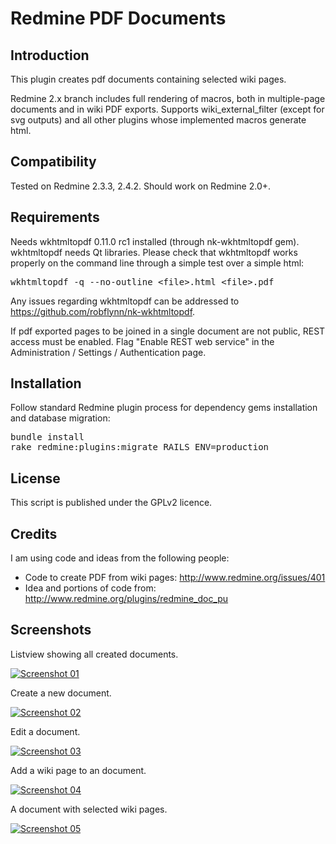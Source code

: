 # Redmine PDF Documents

## Introduction

This plugin creates pdf documents containing selected wiki pages.

Redmine 2.x branch includes full rendering of macros, both in multiple-page documents and in wiki PDF exports.
Supports wiki_external_filter (except for svg outputs) and all other plugins whose implemented macros generate html.

## Compatibility

Tested on Redmine 2.3.3, 2.4.2.
Should work on Redmine 2.0+.

## Requirements

Needs wkhtmltopdf 0.11.0 rc1 installed (through nk-wkhtmltopdf gem).
wkhtmltopdf needs Qt libraries. Please check that wkhtmltopdf works properly on the command line through a simple test over a simple html:

<pre>
wkhtmltopdf -q --no-outline &lt;file&gt;.html &lt;file&gt;.pdf
</pre>

Any issues regarding wkhtmltopdf can be addressed to https://github.com/robflynn/nk-wkhtmltopdf.

If pdf exported pages to be joined in a single document are not public, REST access must be enabled. Flag "Enable REST web service" in the Administration / Settings / Authentication page.

## Installation

Follow standard Redmine plugin process for dependency gems installation and database migration:

<pre>
bundle install
rake redmine:plugins:migrate RAILS_ENV=production
</pre>

## License

This script is published under the GPLv2 licence.

## Credits

I am using code and ideas from the following people:

* Code to create PDF from wiki pages: http://www.redmine.org/issues/401
* Idea and portions of code from: http://www.redmine.org/plugins/redmine_doc_pu

## Screenshots

Listview showing all created documents.

[![Screenshot 01][screenshot_01_thumb]][screenshot_01_full]

Create a new document.

[![Screenshot 02][screenshot_02_thumb]][screenshot_02_full]

Edit a document.

[![Screenshot 03][screenshot_03_thumb]][screenshot_03_full]

Add a wiki page to an document.

[![Screenshot 04][screenshot_04_thumb]][screenshot_04_full]

A document with selected wiki pages.

[![Screenshot 05][screenshot_05_thumb]][screenshot_05_full]

[screenshot_01_thumb]: https://raw.github.com/klausmeyer/redmine_pdf_documents/master/_screenshots/thumbs/01_overview.png
[screenshot_02_thumb]: https://raw.github.com/klausmeyer/redmine_pdf_documents/master/_screenshots/thumbs/02_new_document.png
[screenshot_03_thumb]: https://raw.github.com/klausmeyer/redmine_pdf_documents/master/_screenshots/thumbs/03_edit_document.png
[screenshot_04_thumb]: https://raw.github.com/klausmeyer/redmine_pdf_documents/master/_screenshots/thumbs/04_add_wiki_page.png
[screenshot_05_thumb]: https://raw.github.com/klausmeyer/redmine_pdf_documents/master/_screenshots/thumbs/05_document_wiki_pages.png

[screenshot_01_full]: https://raw.github.com/klausmeyer/redmine_pdf_documents/master/_screenshots/full/01_overview.png
[screenshot_02_full]: https://raw.github.com/klausmeyer/redmine_pdf_documents/master/_screenshots/full/02_new_document.png
[screenshot_03_full]: https://raw.github.com/klausmeyer/redmine_pdf_documents/master/_screenshots/full/03_edit_document.png
[screenshot_04_full]: https://raw.github.com/klausmeyer/redmine_pdf_documents/master/_screenshots/full/04_add_wiki_page.png
[screenshot_05_full]: https://raw.github.com/klausmeyer/redmine_pdf_documents/master/_screenshots/full/05_document_wiki_pages.png
